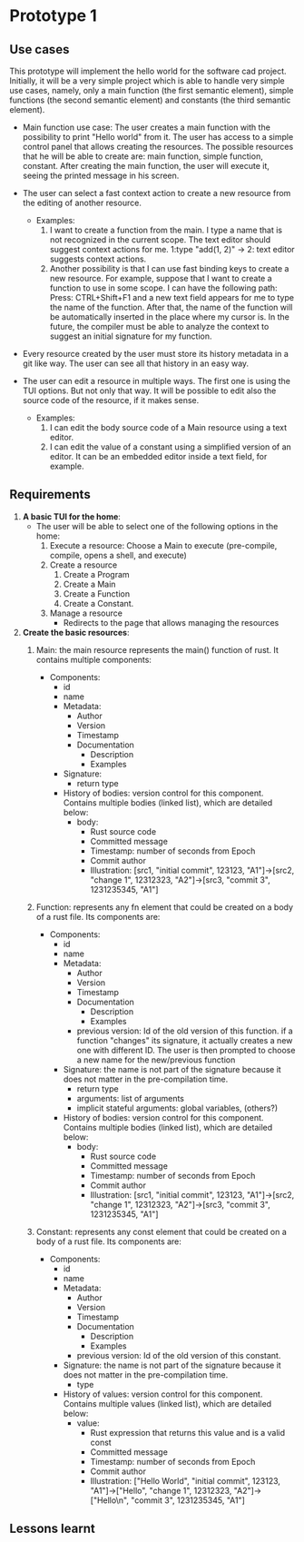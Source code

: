 # Prototype 1
## Use cases
This prototype will implement the hello world for the software cad project.
Initially, it will be a very simple project which is able to handle very simple
use cases, namely, only a main function (the first semantic element), simple
functions (the second semantic element) and constants (the third semantic element).

- Main function use case: The user creates a main function with the possibility
to print "Hello world" from it. The user has access to a simple control panel that
allows creating the resources. The possible resources that he will be able to create
are: main function, simple function, constant. After creating the main function, 
the user will execute it, seeing the printed message in his screen.

- The user can select a fast context action to create a new resource from the editing
of another resource.
    - Examples:
        1. I want to create a function from the main. I type a name that is not
        recognized in the current scope. The text editor should suggest context 
        actions for me. 
        1:type "add(1, 2)" -> 2: text editor suggests context actions.
        1. Another possibility is that I can use fast binding keys to create a new resource.
        For example, suppose that I want to create a function to use in some scope.
        I can have the following path: Press: CTRL+Shift+F1 and a new text field appears
        for me to type the name of the function. After that, the name of the function will
        be automatically inserted in the place where my cursor is. In the future, 
        the compiler must be able to analyze the context to suggest an initial signature
        for my function.

- Every resource created by the user must store its history metadata in a git like
way. The user can see all that history in an easy way.

- The user can edit a resource in multiple ways. The first one is using the TUI
options. But not only that way. It will be possible to edit also the source code
of the resource, if it makes sense. 
    - Examples:
        1. I can edit the body source code of a Main resource using a text editor.
        1. I can edit the value of a constant using a simplified version of an editor.
        It can be an embedded editor inside a text field, for example.

## Requirements

1. **A basic TUI for the home**: 
    - The user will be able to select one of the following options in the home:
        1. Execute a resource: Choose a Main to execute (pre-compile, compile, opens a shell, and execute)
        1. Create a resource
            1. Create a Program
            1. Create a Main
            1. Create a Function
            1. Create a Constant.
        1. Manage a resource
            - Redirects to the page that allows managing the resources
1. **Create the basic resources**:
    1. Main: the main resource represents the main() function of rust. It contains multiple components:
        - Components:
            - id
            - name
            - Metadata:
                - Author
                - Version
                - Timestamp
                - Documentation
                    - Description
                    - Examples
            - Signature:
                - return type
            - History of bodies: version control for this component. Contains 
            multiple bodies (linked list), which are detailed below:
                - body: 
                    - Rust source code
                    - Committed message
                    - Timestamp: number of seconds from Epoch 
                    - Commit author
                    - Illustration: [src1, "initial commit", 123123, "A1"]->[src2, "change 1", 12312323, "A2"]->[src3, "commit 3", 1231235345, "A1"]
    1. Function: represents any fn element that could be created on a body of a
    rust file. Its components are:
        - Components:
            - id
            <!-- this is only for user experience purpose. Instead of identifying a programming element by its "pretty name", the id could be used.  -->
            - name 
            - Metadata:
                - Author
                - Version
                - Timestamp
                - Documentation
                    - Description
                    - Examples
                - previous version: Id of the old version of this function. if a
                function "changes" its signature, it actually creates a new one 
                with different ID. The user is then prompted to choose a new
                name for the new/previous function 
            - Signature: the name is not part of the signature because it does not
            matter in the pre-compilation time.
                - return type
                - arguments: list of arguments
                - implicit stateful arguments: global variables, (others?)
            - History of bodies: version control for this component. Contains 
            multiple bodies (linked list), which are detailed below:
                - body: 
                    - Rust source code
                    - Committed message
                    - Timestamp: number of seconds from Epoch 
                    - Commit author
                    - Illustration: [src1, "initial commit", 123123, "A1"]->[src2, "change 1", 12312323, "A2"]->[src3, "commit 3", 1231235345, "A1"]

    1. Constant: represents any const element that could be created on a body of a
    rust file. Its components are:
        - Components:
            - id
            <!-- this is only for user experience purpose. Instead of identifying a programming element by its "pretty name", the id could be used.  -->
            - name 
            - Metadata:
                - Author
                - Version
                - Timestamp
                - Documentation
                    - Description
                    - Examples
                - previous version: Id of the old version of this constant. 
            - Signature: the name is not part of the signature because it does not
            matter in the pre-compilation time.
                - type
            - History of values: version control for this component. Contains 
            multiple values (linked list), which are detailed below:
                - value: 
                    - Rust expression that returns this value and is a valid const
                    - Committed message
                    - Timestamp: number of seconds from Epoch 
                    - Commit author
                    - Illustration: ["Hello World", "initial commit", 123123, "A1"]->["Hello", "change 1", 12312323, "A2"]->["Hello\n", "commit 3", 1231235345, "A1"]


## Lessons learnt

